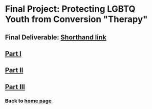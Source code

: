 # Final Project: Protecting LGBTQ Youth from Conversion "Therapy"

## Final Deliverable: [Shorthand link](https://carnegiemellon.shorthandstories.com/protecting-lgtbq-youth-from-conversion--therapy-/index.html)

## [Part I](/finalpart1.md)

## [Part II](/finalpart2.md)

## [Part III](/finalpart3.md)

### Back to [home page](/README.md)
